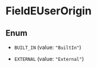 

# FieldEUserOrigin

## Enum


* `BUILT_IN` (value: `"BuiltIn"`)

* `EXTERNAL` (value: `"External"`)




